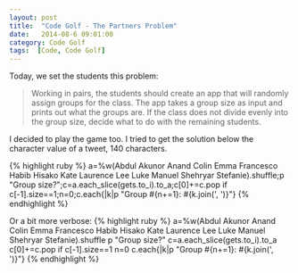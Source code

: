 ```yaml
---
layout: post
title:  "Code Golf - The Partners Problem"
date:   2014-08-6 09:01:00
category: Code Golf
tags:  [Code, Code Golf]
---
```


Today, we set the students this problem:

<blockquote><p>
  Working in pairs, the students should create an app that will randomly assign groups for the class. The app takes a group size as input and prints out what the groups are. If the class does not divide evenly into the group size, decide what to do with the remaining students.
</p></blockquote>

I decided to play the game too. I tried to get the solution below the character value of a tweet, 140 characters.

{% highlight ruby %}
a=%w(Abdul Akunor Anand Colin Emma Francesco Habib Hisako Kate Laurence Lee Luke Manuel Shehryar Stefanie).shuffle;p "Group size?";c=a.each_slice(gets.to_i).to_a;c[0]+=c.pop if c[-1].size==1;n=0;c.each{|k|p "Group #{n+=1}: #{k.join(', ')}"}
{% endhighlight %}

Or a bit more verbose:
{% highlight ruby %}
a=%w(Abdul Akunor Anand Colin Emma Francesco Habib Hisako Kate Laurence Lee Luke Manuel Shehryar Stefanie).shuffle
p "Group size?"
c=a.each_slice(gets.to_i).to_a
c[0]+=c.pop if c[-1].size==1
n=0
c.each{|k|p "Group #{n+=1}: #{k.join(', ')}"}
{% endhighlight %}
